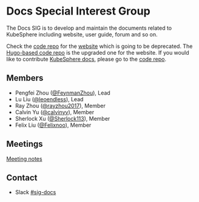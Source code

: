 # Docs Special Interest Group

The Docs SIG is to develop and maintain the documents related to KubeSphere including website, user guide, forum and so on.

Check the [code repo](https://github.com/kubesphere/ks-website) for the [website](https://kubesphere.io) which is going to be deprecated. The [Hugo-based code repo](https://github.com/kubesphere/website) is the upgraded one for the website. If you would like to contribute [KubeSphere docs](https://kubesphere.io/docs), please go to the [code repo](http://github.com/kubesphere/docs.kubesphere.io).

## Members

- Pengfei Zhou ([@FeynmanZhou](https://github.com/FeynmanZhou)), Lead
- Lu Liu ([@leoendless](https://github.com/leoendless)), Lead
- Ray Zhou ([@rayzhou2017](https://github.com/rayzhou2017)), Member
- Calvin Yu ([@calvinyv](https://github.com/calvinyv)), Member
- Sherlock Xu ([@Sherlock113](https://github.com/Sherlock113)), Member
- Felix Liu ([@Felixnoo](https://github.com/Sherlock113)), Member

## Meetings

[Meeting notes](https://docs.google.com/document/d/1tyB2RDJFmfwFfO2ok9dH7ttZRICDiaogSI12Ajz9CD0/)

## Contact

- Slack [#sig-docs](https://kubesphere.slack.com/messages/sig-docs)

